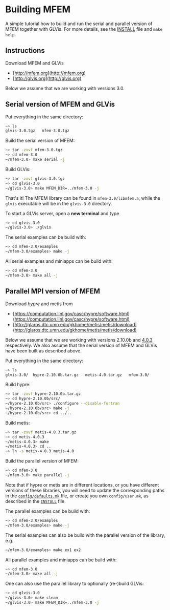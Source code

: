 # Building MFEM

A simple tutorial how to build and run the serial and parallel version of MFEM together with GLVis. For more details, see the [INSTALL](https://raw.githubusercontent.com/mfem/mfem/master/INSTALL) file and `make help`.

## Instructions

Download MFEM and GLVis

  - [http://mfem.org](http://mfem.org)
  - [http://glvis.org](http://glvis.org)

Below we assume that we are working with versions 3.0.

## Serial version of MFEM and GLVis

Put everything in the same directory:
```sh
~> ls
glvis-3.0.tgz   mfem-3.0.tgz
```

Build the serial version of MFEM:
```sh
~> tar -zxvf mfem-3.0.tgz
~> cd mfem-3.0
~/mfem-3.0> make serial -j
```

Build GLVis:
```sh
~> tar -zxvf glvis-3.0.tgz
~> cd glvis-3.0
~/glvis-3.0> make MFEM_DIR=../mfem-3.0 -j
```

That's it! The MFEM library can be found in `mfem-3.0/libmfem.a`, while the `glvis` executable will be in the `glvis-3.0` directory.

To start a GLVis server, open a **new terminal** and type
```sh
~> cd glvis-3.0
~/glvis-3.0> ./glvis
```

The serial examples can be build with:
```sh
~> cd mfem-3.0/examples
~/mfem-3.0/examples> make -j
```

All serial examples and miniapps can be build with:
```sh
~> cd mfem-3.0
~/mfem-3.0> make all -j
```

## Parallel MPI version of MFEM

Download *hypre* and metis from

  - [https://computation.llnl.gov/casc/hypre/software.html](https://computation.llnl.gov/casc/hypre/software.html)
  - [http://glaros.dtc.umn.edu/gkhome/metis/metis/download](http://glaros.dtc.umn.edu/gkhome/metis/metis/download)

Below we assume that we are working with versions 2.10.0b and [4.0.3](http://glaros.dtc.umn.edu/gkhome/fetch/sw/metis/OLD/metis-4.0.3.tar.gz) respectively. We also assume that the serial version of MFEM and GLVis have been built as described above.

Put everything in the same directory:
```sh
~> ls
glvis-3.0/  hypre-2.10.0b.tar.gz   metis-4.0.tar.gz   mfem-3.0/
```

Build hypre:
```sh
~> tar -zxvf hypre-2.10.0b.tar.gz
~> cd hypre-2.10.0b/src/
~/hypre-2.10.0b/src> ./configure --disable-fortran
~/hypre-2.10.0b/src> make -j
~/hypre-2.10.0b/src> cd ../..
```

Build metis:
```sh
~> tar -zxvf metis-4.0.3.tar.gz
~> cd metis-4.0.3
~/metis-4.0.3> make
~/metis-4.0.3> cd ..
~> ln -s metis-4.0.3 metis-4.0
```

Build the parallel version of MFEM:
```sh
~> cd mfem-3.0
~/mfem-3.0> make parallel -j
```

Note that if hypre or metis are in different locations, or you have different versions of these libraries, you will need to update the corresponding paths in the [`config/defaults.mk`](https://raw.githubusercontent.com/mfem/mfem/master/config/defaults.mk) file, or create you own `config/user.mk`, as described in the [`INSTALL`](https://raw.githubusercontent.com/mfem/mfem/master/INSTALL) file.

The parallel examples can be build with:
```sh
~> cd mfem-3.0/examples
~/mfem-3.0/examples> make -j
```

The serial examples can also be build with the parallel version of the library, e.g.
```sh
~/mfem-3.0/examples> make ex1 ex2
```

All parallel examples and miniapps can be build with:
```sh
~> cd mfem-3.0
~/mfem-3.0> make all -j
```

One can also use the parallel library to optionally (re-)build GLVis:
```sh
~> cd glvis-3.0
~/glvis-3.0> make clean
~/glvis-3.0> make MFEM_DIR=../mfem-3.0 -j
```
